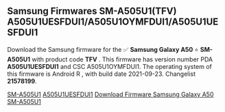 <h2>Samsung Firmwares SM-A505U1(TFV) A505U1UESFDUI1/A505U1OYMFDUI1/A505U1UESFDUI1</h2>
Download the Samsung firmware for the ✅ <strong>Samsung Galaxy A50 </strong> ⭐ <strong>SM-A505U1</strong> with product code <strong>TFV</strong> . This firmware has version number PDA <strong>A505U1UESFDUI1</strong> and CSC A505U1OYMFDUI1. The operating system of this firmware is Android R , with build date 2021-09-23. Changelist <strong>21578199</strong>.


[SM-A505U1](https://samfirm.shop/samsung/model/SM-A505U1)
[A505U1UESFDUI1](https://samfirm.shop/samsung/pda/A505U1UESFDUI1)
[Download Firmware Samsung Galaxy A50 SM-A505U1](https://samfirm.shop/samsung/firmware/458705)

